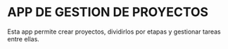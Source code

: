 # APP DE GESTION DE PROYECTOS   
Esta app permite crear proyectos, dividirlos por etapas y gestionar tareas entre ellas.